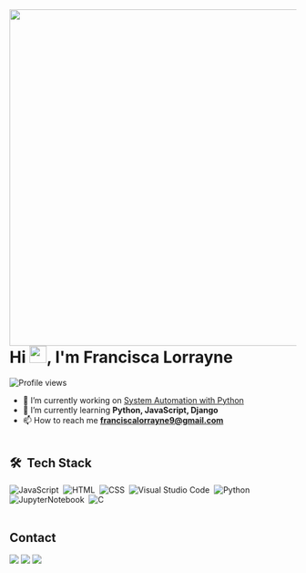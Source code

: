 <img align="right" height="590em" src="https://raw.githubusercontent.com/gist/franciscalorraynes/5c6140f49637caa8618b528b300ed2c3/raw/72d46b7e6efa2ceb049d7f9fd96c8da9cb0ab811/githubcard.svg"/>
<h1 align="left">Hi <img src="https://raw.githubusercontent.com/kaueMarques/kaueMarques/master/hi.gif" height="30px">, I'm Francisca Lorrayne</h1>
<p align="left"> <img src="https://komarev.com/ghpvc/?username=franciscalorraynes&color=yellow" alt="Profile views" /> </p>

- 🔭 I’m currently working on [System Automation with Python](https://github.com/franciscalorraynes/Automacao-de-Sistemas-com-Python)
- 🌱 I’m currently learning **Python, JavaScript, Django**
- 📫 How to reach me **franciscalorrayne9@gmail.com**
<br><br>
## 🛠 &nbsp;Tech Stack

![JavaScript](https://img.shields.io/badge/-JavaScript-05122A?style=flat&logo=javascript)&nbsp;
![HTML](https://img.shields.io/badge/-HTML-05122A?style=flat&logo=HTML5)&nbsp;
![CSS](https://img.shields.io/badge/-CSS-05122A?style=flat&logo=CSS3&logoColor=1572B6)&nbsp;
![Visual Studio Code](https://img.shields.io/badge/-Visual%20Studio%20Code-05122A?style=flat&logo=visual-studio-code&logoColor=007ACC)&nbsp;
![Python](https://img.shields.io/badge/-Python-05122A?style=flat&logo=python)&nbsp;
![ JupyterNotebook](https://img.shields.io/badge/-JupyterNotebook-05122A?style=flat&logo=jupyter)&nbsp;
![C](https://img.shields.io/badge/-c-05122A?style=flat&logo=c)&nbsp;
<br><br>
## Contact
<div> 
  <a href="https://www.instagram.com/franciscalorraynes/?hl=pt-br" target="_blank"><img src="https://img.shields.io/badge/-Instagram-%23E4405F?style=for-the-badge&logo=instagram&logoColor=white" target="_blank"></a>
  <a href = "mailto:franciscalorrayne9@gmail.com"><img src="https://img.shields.io/badge/-Gmail-%23333?style=for-the-badge&logo=gmail&logoColor=white" target="_blank"></a>
  <a href="https://www.linkedin.com/in/francisca-lorrayne-588165227/" target="_blank"><img src="https://img.shields.io/badge/-LinkedIn-%230077B5?style=for-the-badge&logo=linkedin&logoColor=white" target="_blank"></a> 

</div>
